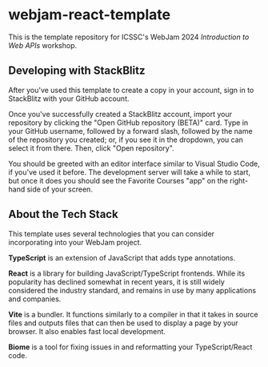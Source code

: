 # webjam-react-template

This is the template repository for ICSSC's WebJam 2024 _Introduction to Web APIs_ workshop.

## Developing with StackBlitz
After you've used this template to create a copy in your account, sign in to StackBlitz with your GitHub account.

Once you've successfully created a StackBlitz account, import your repository by clicking the "Open GitHub repository (BETA)" card. Type in your GitHub username, followed by a forward slash, followed by the name of the repository you created; or, if you see it in the dropdown, you can select it from there. Then, click "Open repository".

You should be greeted with an editor interface similar to Visual Studio Code, if you've used it before. The development server will take a while to start, but once it does you should see the Favorite Courses "app" on the right-hand side of your screen.

## About the Tech Stack
This template uses several technologies that you can consider incorporating into your WebJam project.

**TypeScript** is an extension of JavaScript that adds type annotations. 

**React** is a library for building JavaScript/TypeScript frontends. While its popularity has declined somewhat in recent years, it is still widely considered the industry standard, and remains in use by many applications and companies.

**Vite** is a bundler. It functions similarly to a compiler in that it takes in source files and outputs files that can then be used to display a page by your browser. It also enables fast local development.

**Biome** is a tool for fixing issues in and reformatting your TypeScript/React code.
